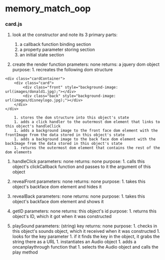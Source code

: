# memory_match_oop

### card.js

1. look at the constructor and note its 3 primary parts:
    1. a callback function binding section
    1. a property parameter storing section
    1. an initial state section

1. create the render function
    prameters: none
    returns: a jquery dom object
    purpose:
        1. recreates the following dom structure
```
<div class="cardContainer">
    <div class="card">
        <div class="front" style="background-image: url(images/donald1.jpg);"></div>
        <div class="back" style="background-image: url(images/disneylogo.jpg);"></div>
    </div>
</div>
```
        1. stores the dom structure into this object's state
        1. adds a click handler to the outermost dom element that links to this object's handleClick
        1. adds a background image to the front face dom element with the frontImage from the data stored in this object's state
        1. adds a background image to the back face dom element with the backImage from the data stored in this object's state
        1. returns the outermost dom element that contains the rest of the dom elements

1. handleClick
    parameters: none
    returns: none
    purpose: 
        1. calls this object's clickCallback function and passes to it the argument of this object

1. revealFront
    parameters: none
    returns: none
    purpose:
        1. takes this object's backface dom element and hides it
    
1. revealBack
    parameters: none
    returns: none
    purpose:
        1. takes this object's backface dom element and shows it

1. getID
    parameters: none
    returns: this object's id
    purpose:
        1. returns this object's ID, which it got when it was constructed

1. playSound
    parameters: (string) key
    returns: none
    purpose:
        1. checks in this object's sounds object, which it received when it was constructed
        1. looks for the key parameter
        1. if it finds the key in the object, it grabs the string there as a URL
        1. instantiates an Audio object
            1. adds a oncanplaythrough function that
                1. selects the Audio object and calls the play method